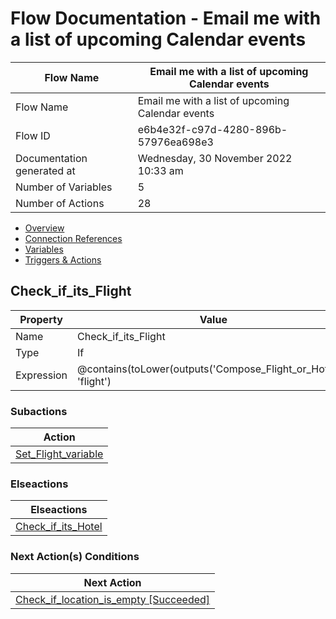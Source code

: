 ﻿# Flow Documentation \- Email me with a list of upcoming Calendar events

| Flow Name                  | Email me with a list of upcoming Calendar events |
| -------------------------- | ------------------------------------------------ |
| Flow Name                  | Email me with a list of upcoming Calendar events |
| Flow ID                    | e6b4e32f\-c97d\-4280\-896b\-57976ea698e3         |
| Documentation generated at | Wednesday, 30 November 2022 10:33 am             |
| Number of Variables        | 5                                                |
| Number of Actions          | 28                                               |

- [Overview](../index-Email-me-with-a-list-of-upcoming-Calendar-events(e6b4e32f-c97d-4280-896b-57976ea698e3).md)
- [Connection References](../connections-Email-me-with-a-list-of-upcoming-Calendar-events(e6b4e32f-c97d-4280-896b-57976ea698e3).md)
- [Variables](../variables-Email-me-with-a-list-of-upcoming-Calendar-events(e6b4e32f-c97d-4280-896b-57976ea698e3).md)
- [Triggers & Actions](../triggersactions-Email-me-with-a-list-of-upcoming-Calendar-events(e6b4e32f-c97d-4280-896b-57976ea698e3).md)

## Check\_if\_its\_Flight

| Property   | Value                                                            |
| ---------- | ---------------------------------------------------------------- |
| Name       | Check\_if\_its\_Flight                                           |
| Type       | If                                                               |
| Expression | @contains(toLower(outputs('Compose_Flight_or_Hotel')), 'flight') |

### Subactions

| Action                                                                                                                                 |
| -------------------------------------------------------------------------------------------------------------------------------------- |
| [Set\_Flight\_variable](Set_Flight_variable-Email-me-with-a-list-of-upcoming-Calendar-events(e6b4e32f-c97d-4280-896b-57976ea698e3).md) |

### Elseactions

| Elseactions                                                                                                                           |
| ------------------------------------------------------------------------------------------------------------------------------------- |
| [Check\_if\_its\_Hotel](Check_if_its_Hotel-Email-me-with-a-list-of-upcoming-Calendar-events(e6b4e32f-c97d-4280-896b-57976ea698e3).md) |

### Next Action(s) Conditions

| Next Action                                                                                                                                                          |
| -------------------------------------------------------------------------------------------------------------------------------------------------------------------- |
| [Check\_if\_location\_is\_empty \[Succeeded\]](Check_if_location_is_empty-Email-me-with-a-list-of-upcoming-Calendar-events(e6b4e32f-c97d-4280-896b-57976ea698e3).md) |
